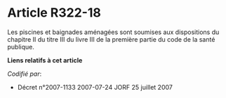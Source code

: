 # Article R322-18

Les piscines et baignades aménagées sont soumises aux dispositions du chapitre II du titre III du livre III de la première
partie du code de la santé publique.

**Liens relatifs à cet article**

_Codifié par_:

  - Décret n°2007-1133 2007-07-24 JORF 25 juillet 2007
